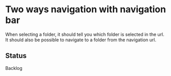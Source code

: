 # Two ways navigation with navigation bar

When selecting a folder, it should tell you which folder is selected in the url.
It should also be possible to navigate to a folder from the navigation url.

## Status

Backlog